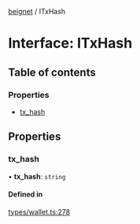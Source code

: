 [beignet](../README.md) / ITxHash

# Interface: ITxHash

## Table of contents

### Properties

- [tx\_hash](ITxHash.md#tx_hash)

## Properties

### tx\_hash

• **tx\_hash**: `string`

#### Defined in

[types/wallet.ts:278](https://github.com/synonymdev/beignet/blob/8f99086/src/types/wallet.ts#L278)
